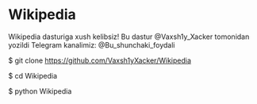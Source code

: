 # Wikipedia
Wikipedia dasturiga xush kelibsiz!
Bu dastur @Vaxsh1y_Xacker tomonidan yozildi
Telegram kanalimiz: @Bu_shunchaki_foydali

$ git clone https://github.com/Vaxsh1yXacker/Wikipedia

$ cd Wikipedia

$ python Wikipedia
